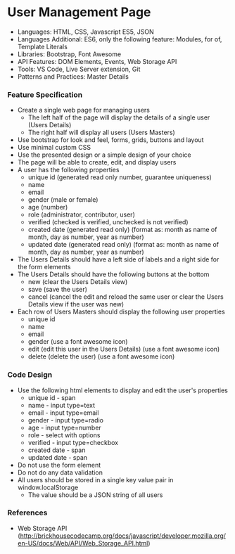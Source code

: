
# User Management Page

* Languages: HTML, CSS, Javascript ES5, JSON
* Languages Additional: ES6, only the following feature: Modules, for of, Template Literals
* Libraries: Bootstrap, Font Awesome
* API Features: DOM Elements, Events, Web Storage API
* Tools: VS Code, Live Server extension, Git
* Patterns and Practices: Master Details

### Feature Specification

* Create a single web page for managing users
	* The left half of the page will display the details of a single user (Users Details)
	* The right half will display all users (Users Masters)
* Use bootstrap for look and feel, forms, grids, buttons and layout
* Use minimal custom CSS
* Use the presented design or a simple design of your choice
* The page will be able to create, edit, and display users
* A user has the following properties
	* unique id (generated read only number, guarantee uniqueness)
	* name
	* email
	* gender (male or female)
	* age (number)
	* role (administrator, contributor, user)
	* verified (checked is verified, unchecked is not verified)
	* created date (generated read only) (format as: month as name of month, day as number, year as number)
	* updated date (generated read only) (format as: month as name of month, day as number, year as number)
* The Users Details should have a left side of labels and a right side for the form elements
* The Users Details should have the following buttons at the bottom
	* new (clear the Users Details view)
	* save (save the user)
	* cancel (cancel the edit and reload the same user or clear the Users Details view if the user was new)
* Each row of Users Masters should display the following user properties
	* unique id
	* name
	* email
	* gender (use a font awesome icon)
	* edit (edit this user in the Users Details) (use a font awesome icon)
	* delete (delete the user) (use a font awesome icon)

### Code Design

* Use the following html elements to display and edit the user's properties
	* unique id - span
	* name - input type=text
	* email - input type=email
	* gender - input type=radio
	* age - input type=number
	* role - select with options
	* verified - input type=checkbox
	* created date - span
	* updated date - span
* Do not use the form element
* Do not do any data validation
* All users should be stored in a single key value pair in window.localStorage
	* The value should be a JSON string of all users

### References

* Web Storage API (http://brickhousecodecamp.org/docs/javascript/developer.mozilla.org/en-US/docs/Web/API/Web_Storage_API.html)